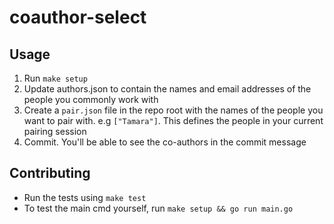 # coauthor-select

## Usage

1. Run `make setup`
2. Update authors.json to contain the names and email addresses of the people you commonly work with
3. Create a `pair.json` file in the repo root with the names of the people you want to pair with. e.g `["Tamara"]`. This defines the people in your current pairing session
4. Commit. You'll be able to see the co-authors in the commit message

## Contributing

- Run the tests using `make test`
- To test the main cmd yourself, run `make setup && go run main.go`
